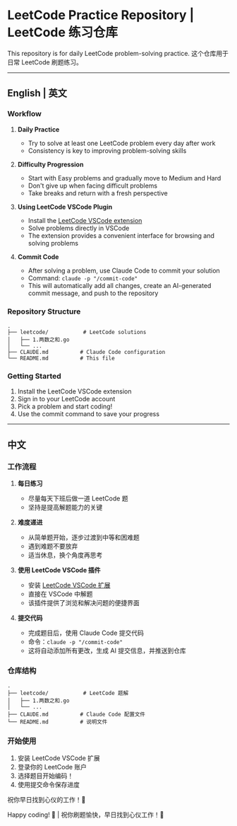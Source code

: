 # LeetCode Practice Repository | LeetCode 练习仓库

This repository is for daily LeetCode problem-solving practice.
这个仓库用于日常 LeetCode 刷题练习。

---

## English | 英文

### Workflow

1. **Daily Practice**
   - Try to solve at least one LeetCode problem every day after work
   - Consistency is key to improving problem-solving skills

2. **Difficulty Progression**
   - Start with Easy problems and gradually move to Medium and Hard
   - Don't give up when facing difficult problems
   - Take breaks and return with a fresh perspective

3. **Using LeetCode VSCode Plugin**
   - Install the [LeetCode VSCode extension](https://marketplace.visualstudio.com/items?itemName=LeetCode.vscode-leetcode)
   - Solve problems directly in VSCode
   - The extension provides a convenient interface for browsing and solving problems

4. **Commit Code**
   - After solving a problem, use Claude Code to commit your solution
   - Command: `claude -p "/commit-code"`
   - This will automatically add all changes, create an AI-generated commit message, and push to the repository

### Repository Structure

```
.
├── leetcode/           # LeetCode solutions
│   ├── 1.两数之和.go
│   └── ...
├── CLAUDE.md          # Claude Code configuration
└── README.md          # This file
```

### Getting Started

1. Install the LeetCode VSCode extension
2. Sign in to your LeetCode account
3. Pick a problem and start coding!
4. Use the commit command to save your progress

---

## 中文

### 工作流程

1. **每日练习**
   - 尽量每天下班后做一道 LeetCode 题
   - 坚持是提高解题能力的关键

2. **难度递进**
   - 从简单题开始，逐步过渡到中等和困难题
   - 遇到难题不要放弃
   - 适当休息，换个角度再思考

3. **使用 LeetCode VSCode 插件**
   - 安装 [LeetCode VSCode 扩展](https://marketplace.visualstudio.com/items?itemName=LeetCode.vscode-leetcode)
   - 直接在 VSCode 中解题
   - 该插件提供了浏览和解决问题的便捷界面

4. **提交代码**
   - 完成题目后，使用 Claude Code 提交代码
   - 命令：`claude -p "/commit-code"`
   - 这将自动添加所有更改，生成 AI 提交信息，并推送到仓库

### 仓库结构

```
.
├── leetcode/           # LeetCode 题解
│   ├── 1.两数之和.go
│   └── ...
├── CLAUDE.md          # Claude Code 配置文件
└── README.md          # 说明文件
```

### 开始使用

1. 安装 LeetCode VSCode 扩展
2. 登录你的 LeetCode 账户
3. 选择题目开始编码！
4. 使用提交命令保存进度

祝你早日找到心仪的工作！💪

Happy coding! 🚀 | 祝你刷题愉快，早日找到心仪工作！🚀